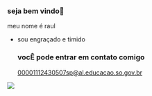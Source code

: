 ### seja bem vindo🚙

meu nome é raul 

- sou engraçado e timido

  ### vocÊ pode entrar em contato comigo
  00001112430507sp@al.educacao.so.gov.br

![](https://media1.tenor.com/m/mXgVRO2zbRoAAAAd/dead-pool.gif)
